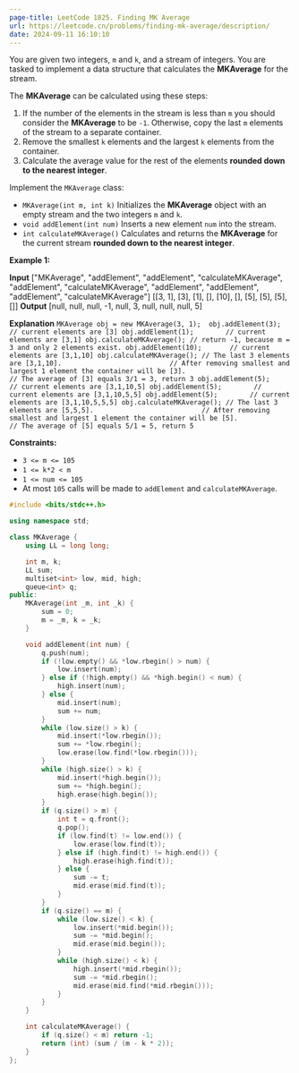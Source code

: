 ```yaml
---
page-title: LeetCode 1825. Finding MK Average
url: https://leetcode.cn/problems/finding-mk-average/description/
date: 2024-09-11 16:10:10
---
```

You are given two integers, `m` and `k`, and a stream of integers. You are tasked to implement a data structure that calculates the **MKAverage** for the stream.

The **MKAverage** can be calculated using these steps:

1.  If the number of the elements in the stream is less than `m` you should consider the **MKAverage** to be `-1`. Otherwise, copy the last `m` elements of the stream to a separate container.
2.  Remove the smallest `k` elements and the largest `k` elements from the container.
3.  Calculate the average value for the rest of the elements **rounded down to the nearest integer**.

Implement the `MKAverage` class:

-   `MKAverage(int m, int k)` Initializes the **MKAverage** object with an empty stream and the two integers `m` and `k`.
-   `void addElement(int num)` Inserts a new element `num` into the stream.
-   `int calculateMKAverage()` Calculates and returns the **MKAverage** for the current stream **rounded down to the nearest integer**.

**Example 1:**

**Input**
\["MKAverage", "addElement", "addElement", "calculateMKAverage", "addElement", "calculateMKAverage", "addElement", "addElement", "addElement", "calculateMKAverage"\]
\[\[3, 1\], \[3\], \[1\], \[\], \[10\], \[\], \[5\], \[5\], \[5\], \[\]\]
**Output**
\[null, null, null, -1, null, 3, null, null, null, 5\]

**Explanation**
`MKAverage obj = new MKAverage(3, 1);  obj.addElement(3);        // current elements are [3] obj.addElement(1);        // current elements are [3,1] obj.calculateMKAverage(); // return -1, because m = 3 and only 2 elements exist. obj.addElement(10);       // current elements are [3,1,10] obj.calculateMKAverage(); // The last 3 elements are [3,1,10].                           // After removing smallest and largest 1 element the container will be [3].                           // The average of [3] equals 3/1 = 3, return 3 obj.addElement(5);        // current elements are [3,1,10,5] obj.addElement(5);        // current elements are [3,1,10,5,5] obj.addElement(5);        // current elements are [3,1,10,5,5,5] obj.calculateMKAverage(); // The last 3 elements are [5,5,5].                           // After removing smallest and largest 1 element the container will be [5].                           // The average of [5] equals 5/1 = 5, return 5`

**Constraints:**

-   `3 <= m <= 105`
-   `1 <= k*2 < m`
-   `1 <= num <= 105`
-   At most `105` calls will be made to `addElement` and `calculateMKAverage`.

```cpp
#include <bits/stdc++.h>

using namespace std;

class MKAverage {
    using LL = long long;

    int m, k;
    LL sum;
    multiset<int> low, mid, high;
    queue<int> q;
public:
    MKAverage(int _m, int _k) {
        sum = 0;
        m = _m, k = _k;
    }

    void addElement(int num) {
        q.push(num);
        if (!low.empty() && *low.rbegin() > num) {
            low.insert(num);
        } else if (!high.empty() && *high.begin() < num) {
            high.insert(num);
        } else {
            mid.insert(num);
            sum += num;
        }
        while (low.size() > k) {
            mid.insert(*low.rbegin());
            sum += *low.rbegin();
            low.erase(low.find(*low.rbegin()));
        }
        while (high.size() > k) {
            mid.insert(*high.begin());
            sum += *high.begin();
            high.erase(high.begin());
        }
        if (q.size() > m) {
            int t = q.front();
            q.pop();
            if (low.find(t) != low.end()) {
                low.erase(low.find(t));
            } else if (high.find(t) != high.end()) {
                high.erase(high.find(t));
            } else {
                sum -= t;
                mid.erase(mid.find(t));
            }
        }
        if (q.size() == m) {
            while (low.size() < k) {
                low.insert(*mid.begin());
                sum -= *mid.begin();
                mid.erase(mid.begin());
            }
            while (high.size() < k) {
                high.insert(*mid.rbegin());
                sum -= *mid.rbegin();
                mid.erase(mid.find(*mid.rbegin()));
            }
        }
    }

    int calculateMKAverage() {
        if (q.size() < m) return -1;
        return (int) (sum / (m - k * 2));
    }
};
```